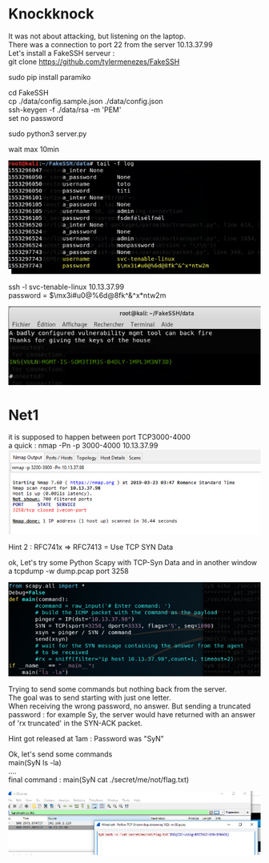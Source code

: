 # Knockknock

It was not about attacking, but listening on the laptop.  
There was a connection to port 22 from the server 10.13.37.99  
Let's install a FakeSSH serveur :  
git clone https://github.com/tylermenezes/FakeSSH  

sudo pip install paramiko  

cd FakeSSH  
cp ./data/config.sample.json ./data/config.json  
ssh-keygen -f ./data/rsa -m 'PEM'  
set no password  

sudo python3 server.py  

wait max 10min  

![](https://github.com/k4nfr3/CTF-writeup/blob/master/2019-Insomnihack/fakessh_1.jpg)

ssh -l svc-tenable-linux 10.13.37.99  
password = $\mx3i#u0@%6d@8fk^&^x*ntw2m  

![](https://github.com/k4nfr3/CTF-writeup/blob/master/2019-Insomnihack/fakessh_2.jpg)


# Net1

it is supposed to happen between port TCP3000-4000  
a quick : nmap -Pn -p 3000-4000 10.13.37.99  
![](https://github.com/k4nfr3/CTF-writeup/blob/master/2019-Insomnihack/Net00.jpg)


Hint 2 : RFC741x => RFC7413 = Use TCP SYN Data  

ok, Let's try some Python Scapy with TCP-Syn Data  and in another window a tcpdump -w dump.pcap port 3258  

![](https://github.com/k4nfr3/CTF-writeup/blob/master/2019-Insomnihack/Net0.jpg)

Trying to send some commands but nothing back from the server.  
The goal was to send starting with just one letter.  
When receiving the wrong password, no answer. But sending a truncated password : for example Sy, the server would have returned with an answer of 'rx truncated' in the SYN-ACK packet.  

Hint got released at 1am : Password was "SyN"  

Ok, let's send some commands  
main(SyN ls -la)  
....  
final command : main(SyN cat ./secret/me/not/flag.txt)  


![](https://github.com/k4nfr3/CTF-writeup/blob/master/2019-Insomnihack/Net1.jpg)




